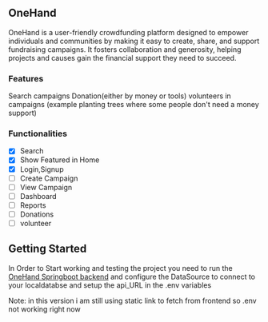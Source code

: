 ## OneHand

OneHand is a user-friendly crowdfunding platform designed to empower individuals and communities by making it easy to create, share, and support fundraising campaigns. It fosters collaboration and generosity, helping projects and causes gain the financial support they need to succeed.

### Features

Search campaigns
Donation(either by money or tools)
volunteers in campaigns (example planting trees where some people don't need a money support)


### Functionalities

- [x] Search
- [x] Show Featured in Home
- [x] Login,Signup
- [ ] Create Campaign
- [ ] View Campaign
- [ ] Dashboard
- [ ] Reports
- [ ] Donations
- [ ] volunteer

## Getting Started

In Order to Start working and testing the project you need to run the  [OneHand Springboot backend](https://github.com/DevLord261/OneHand-Springboot.git) and configure the DataSource to connect to your localdatabse and setup the api_URL in the .env variables

Note: in this version i am still using static link to fetch from frontend so .env not working right now
